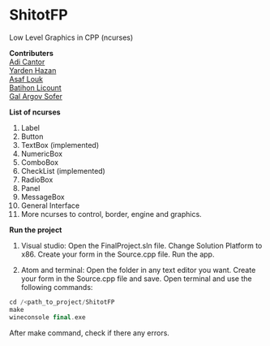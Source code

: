 # ShitotFP
Low Level Graphics in CPP (ncurses)

**Contributers** <br/>
[Adi Cantor](https://github.com/adican12) <br/>
[Yarden Hazan](https://github.com/BiliTheKid) <br/>
[Asaf Louk](https://github.com/louksky) <br/>
[Batihon Licount](https://github.com/blicount)<br/>
[Gal Argov Sofer](https://github.com/SohopGAS)

**List of ncurses** <br/>
1. Label
2. Button
3. TextBox (implemented)
4. NumericBox
5. ComboBox
6. CheckList (implemented)
7. RadioBox
8. Panel
9. MessageBox
10. General Interface
11. More ncurses to control, border, engine and graphics.

**Run the project** <br/>
1. Visual studio:
Open the FinalProject.sln file.
Change Solution Platform to x86.
Create your form in the Source.cpp file.
Run the app.

2. Atom and terminal:
Open the folder in any text editor you want.
Create your form in the Source.cpp file and save.
Open terminal and use the following commands:

```cpp
cd /<path_to_project/ShitotFP
make
wineconsole final.exe
```

After make command, check if there any errors.
